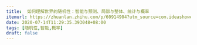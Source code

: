 ```yaml
---
title:  如何理解世界的随机性：智能与预测、局部与整体、统计与概率
itemurl: https://zhuanlan.zhihu.com/p/60914904?utm_source=com.ideashower.readitlater.pro&utm_medium=social&utm_oi=28196191862784
date: 2020-07-14T11:29:35.393048+08:00
tags: [随机性,智能,概率]
draft: false
---
```


